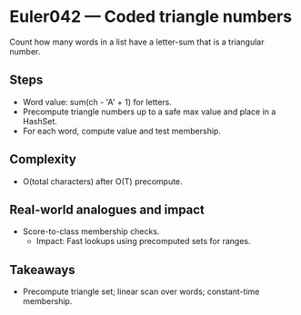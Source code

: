 # Euler042 — Coded triangle numbers

Count how many words in a list have a letter-sum that is a triangular number.

## Steps

- Word value: sum(ch - 'A' + 1) for letters.
- Precompute triangle numbers up to a safe max value and place in a HashSet.
- For each word, compute value and test membership.

## Complexity
- O(total characters) after O(T) precompute.

## Real-world analogues and impact
- Score-to-class membership checks.
  - Impact: Fast lookups using precomputed sets for ranges.

## Takeaways
- Precompute triangle set; linear scan over words; constant-time membership.
